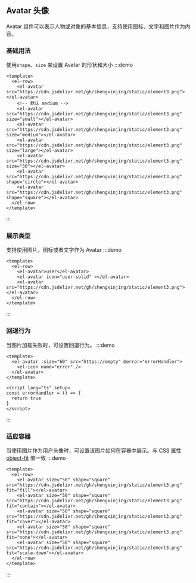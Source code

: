 ## Avatar 头像

Avatar 组件可以表示人物或对象的基本信息，支持使用图标、文字和图片作为内容。

### 基础用法
使用`shape`、`size` 来设置 Avatar 的形状和大小
:::demo 
```vue
<template>
  <el-row>
    <el-avatar src="https://cdn.jsdelivr.net/gh/shengxinjing/static/element3.png"></el-avatar>
    <!-- 默认 medium -->
    <el-avatar src="https://cdn.jsdelivr.net/gh/shengxinjing/static/element3.png" size="small"></el-avatar>
    <el-avatar src="https://cdn.jsdelivr.net/gh/shengxinjing/static/element3.png" size="medium"></el-avatar>
    <el-avatar src="https://cdn.jsdelivr.net/gh/shengxinjing/static/element3.png" size="large"></el-avatar>
    <el-avatar src="https://cdn.jsdelivr.net/gh/shengxinjing/static/element3.png" size="50"></el-avatar>
    <el-avatar src="https://cdn.jsdelivr.net/gh/shengxinjing/static/element3.png" shape="circle"></el-avatar>
    <el-avatar src="https://cdn.jsdelivr.net/gh/shengxinjing/static/element3.png" shape="square"></el-avatar>
  </el-row>
</template>
```
:::

### 展示类型
支持使用图片，图标或者文字作为 Avatar
:::demo 
```vue
<template>
  <el-row>
    <el-avatar>user</el-avatar>
    <el-avatar icon="user-solid" ></el-avatar>
    <el-avatar src="https://cdn.jsdelivr.net/gh/shengxinjing/static/element3.png"></el-avatar>
  </el-row>
</template>
```
:::


### 回退行为
当图片加载失败时，可设置回退行为。
:::demo 
```vue
<template>
  <el-avatar :size="60" src="https://empty" @error="errorHandler">
    <el-icon name="error" />
  </el-avatar>
</template>

<script lang="ts" setup>
const errorHandler = () => {
  return true
}
</script>
```
:::

### 适应容器
当使用图片作为用户头像时，可设置该图片如何在容器中展示。与 CSS 属性 [object-fit](https://developer.mozilla.org/en-US/docs/Web/CSS/object-fit) 值一致
:::demo 
```vue
<template>
  <el-row>
    <el-avatar size="50" shape="square" src="https://cdn.jsdelivr.net/gh/shengxinjing/static/element3.png" fit="fill"></el-avatar>
    <el-avatar size="50" shape="square" src="https://cdn.jsdelivr.net/gh/shengxinjing/static/element3.png" fit="contain"></el-avatar>
    <el-avatar size="50" shape="square" src="https://cdn.jsdelivr.net/gh/shengxinjing/static/element3.png" fit="cover"></el-avatar>
    <el-avatar size="50" shape="square" src="https://cdn.jsdelivr.net/gh/shengxinjing/static/element3.png" fit="none"></el-avatar>
    <el-avatar size="50" shape="square" src="https://cdn.jsdelivr.net/gh/shengxinjing/static/element3.png" fit="scale-down"></el-avatar>
  </el-row>
</template>
```
:::
